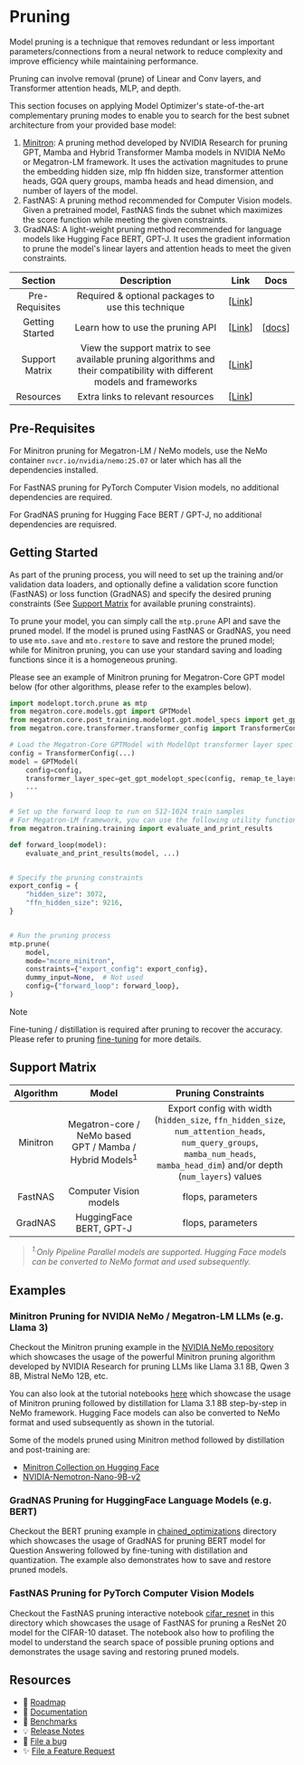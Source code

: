 # Pruning

Model pruning is a technique that removes redundant or less important parameters/connections from a neural network to reduce complexity and improve efficiency while maintaining performance.

Pruning can involve removal (prune) of Linear and Conv layers, and Transformer attention heads, MLP, and depth.

This section focuses on applying Model Optimizer's state-of-the-art complementary pruning modes to enable you to search for the best subnet architecture from your provided base model:

1. [Minitron](https://arxiv.org/pdf/2408.11796): A pruning method developed by NVIDIA Research for pruning GPT, Mamba and Hybrid Transformer Mamba models in NVIDIA NeMo or Megatron-LM framework. It uses the activation magnitudes to prune the embedding hidden size, mlp ffn hidden size, transformer attention heads, GQA query groups, mamba heads and head dimension, and number of layers of the model.
1. FastNAS: A pruning method recommended for Computer Vision models. Given a pretrained model, FastNAS finds the subnet which maximizes the score function while meeting the given constraints.
1. GradNAS: A light-weight pruning method recommended for language models like Hugging Face BERT, GPT-J. It uses the gradient information to prune the model's linear layers and attention heads to meet the given constraints.

<div align="center">

| **Section** | **Description** | **Link** | **Docs** |
| :------------: | :------------: | :------------: | :------------: |
| Pre-Requisites | Required & optional packages to use this technique | \[[Link](#pre-requisites)\] | |
| Getting Started | Learn how to use the pruning API | \[[Link](#getting-started)\] | \[[docs](https://nvidia.github.io/TensorRT-Model-Optimizer/guides/3_pruning.html)\] |
| Support Matrix | View the support matrix to see available pruning algorithms and their compatibility with different models and frameworks | \[[Link](#support-matrix)\] | |
| Resources | Extra links to relevant resources | \[[Link](#resources)\] | |

</div>

## Pre-Requisites

For Minitron pruning for Megatron-LM / NeMo models, use the NeMo container `nvcr.io/nvidia/nemo:25.07` or later which has all the dependencies installed.

For FastNAS pruning for PyTorch Computer Vision models, no additional dependencies are required.

For GradNAS pruning for Hugging Face BERT / GPT-J, no additional dependencies are requisred.

## Getting Started

As part of the pruning process, you will need to set up the training and/or validation data loaders, and optionally define a validation score function (FastNAS) or loss function (GradNAS) and specify the desired pruning constraints (See [Support Matrix](#support-matrix) for available pruning constraints).

To prune your model, you can simply call the `mtp.prune` API and save the pruned model. If the model is pruned using FastNAS or GradNAS, you need to use `mto.save` and `mto.restore` to save and restore the pruned model; while for Minitron pruning, you can use your standard saving and loading functions since it is a homogeneous pruning.

Please see an example of Minitron pruning for Megatron-Core GPT model below (for other algorithms, please refer to the examples below).

```python
import modelopt.torch.prune as mtp
from megatron.core.models.gpt import GPTModel
from megatron.core.post_training.modelopt.gpt.model_specs import get_gpt_modelopt_spec
from megatron.core.transformer.transformer_config import TransformerConfig

# Load the Megatron-Core GPTModel with ModelOpt transformer layer spec
config = TransformerConfig(...)
model = GPTModel(
    config=config,
    transformer_layer_spec=get_gpt_modelopt_spec(config, remap_te_layernorm=True),
    ...
)

# Set up the forward loop to run on 512-1024 train samples
# For Megatron-LM framework, you can use the following utility function
from megatron.training.training import evaluate_and_print_results

def forward_loop(model):
    evaluate_and_print_results(model, ...)


# Specify the pruning constraints
export_config = {
    "hidden_size": 3072,
    "ffn_hidden_size": 9216,
}


# Run the pruning process
mtp.prune(
    model,
    mode="mcore_minitron",
    constraints={"export_config": export_config},
    dummy_input=None,  # Not used
    config={"forward_loop": forward_loop},
)
```

> [!Note]
> Fine-tuning / distillation is required after pruning to recover the accuracy. Please refer to pruning [fine-tuning](https://nvidia.github.io/TensorRT-Model-Optimizer/guides/3_pruning.html#pruning-fine-tuning) for more details.

## Support Matrix

| **Algorithm** | **Model** | **Pruning Constraints** |
| :---: | :---: | :---: |
| Minitron | Megatron-core / NeMo based GPT / Mamba / Hybrid Models<sup>1</sup> | Export config with width (`hidden_size`, `ffn_hidden_size`, `num_attention_heads`, `num_query_groups`, `mamba_num_heads`, `mamba_head_dim`) and/or depth (`num_layers`) values |
| FastNAS | Computer Vision models | flops, parameters |
| GradNAS | HuggingFace BERT, GPT-J | flops, parameters |

> *<sup>1.</sup>Only Pipeline Parallel models are supported. Hugging Face models can be converted to NeMo format and used subsequently.*

## Examples

### Minitron Pruning for NVIDIA NeMo / Megatron-LM LLMs (e.g. Llama 3)

Checkout the Minitron pruning example in the [NVIDIA NeMo repository](https://docs.nvidia.com/nemo-framework/user-guide/latest/model-optimization/pruning/pruning.html) which showcases the usage of the powerful Minitron pruning algorithm developed by NVIDIA Research for pruning LLMs like Llama 3.1 8B, Qwen 3 8B, Mistral NeMo 12B, etc.

You can also look at the tutorial notebooks [here](https://github.com/NVIDIA/NeMo/tree/main/tutorials/llm/llama/pruning-distillation) which showcase the usage of Minitron pruning followed by distillation for Llama 3.1 8B step-by-step in NeMo framework. Hugging Face models can also be converted to NeMo format and used subsequently as shown in the tutorial.

Some of the models pruned using Minitron method followed by distillation and post-training are:

- [Minitron Collection on Hugging Face](https://huggingface.co/collections/nvidia/minitron-669ac727dc9c86e6ab7f0f3e)
- [NVIDIA-Nemotron-Nano-9B-v2](https://huggingface.co/nvidia/NVIDIA-Nemotron-Nano-9B-v2)

### GradNAS Pruning for HuggingFace Language Models (e.g. BERT)

Checkout the BERT pruning example in [chained_optimizations](../chained_optimizations/README.md) directory
which showcases the usage of GradNAS for pruning BERT model for Question Answering followed by fine-tuning
with distillation and quantization. The example also demonstrates how to save and restore pruned models.

### FastNAS Pruning for PyTorch Computer Vision Models

Checkout the FastNAS pruning interactive notebook [cifar_resnet](./cifar_resnet.ipynb) in this directory
which showcases the usage of FastNAS for pruning a ResNet 20 model for the CIFAR-10 dataset. The notebook
also how to profiling the model to understand the search space of possible pruning options and demonstrates
the usage saving and restoring pruned models.

## Resources

- 📅 [Roadmap](https://github.com/NVIDIA/TensorRT-Model-Optimizer/issues/146)
- 📖 [Documentation](https://nvidia.github.io/TensorRT-Model-Optimizer)
- 🎯 [Benchmarks](../benchmark.md)
- 💡 [Release Notes](https://nvidia.github.io/TensorRT-Model-Optimizer/reference/0_changelog.html)
- 🐛 [File a bug](https://github.com/NVIDIA/TensorRT-Model-Optimizer/issues/new?template=1_bug_report.md)
- ✨ [File a Feature Request](https://github.com/NVIDIA/TensorRT-Model-Optimizer/issues/new?template=2_feature_request.md)
